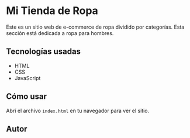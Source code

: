 # Mi Tienda de Ropa

Este es un sitio web de e-commerce de ropa dividido por categorías. Esta sección está dedicada a ropa para hombres.

## Tecnologías usadas

- HTML
- CSS
- JavaScript

## Cómo usar

Abrí el archivo `index.html` en tu navegador para ver el sitio.

## Autor

